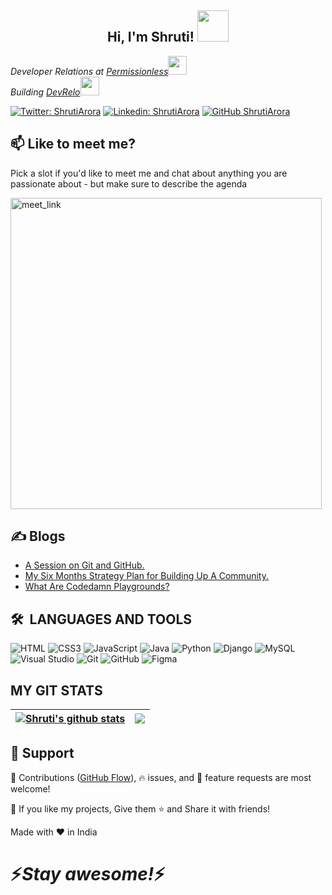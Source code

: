 <h2 align="center"> Hi, I'm Shruti! <img src="https://media.giphy.com/media/mGcNjsfWAjY5AEZNw6/giphy.gif" width="50"></h2>
<p><em>Developer Relations at <a href="http://www.unb.br">Permissionless</a><img src="https://media.giphy.com/media/fYSnHlufseco8Fh93Z/giphy.gif" width="30"></br>Building <a href="https://www.thoughtworks.com">DevRelo</a><img src="https://media.giphy.com/media/WUlplcMpOCEmTGBtBW/giphy.gif" width="30"> 
</em></p>

[![Twitter: ShrutiArora](https://img.shields.io/twitter/follow/shrutiiaroraaa?style=social)](https://twitter.com/shrutiiaroraaa)
[![Linkedin: ShrutiArora](https://img.shields.io/badge/-ShrutiArora-blue?style=flat-square&logo=Linkedin&logoColor=white&link=https://www.linkedin.com/in/shrutiiaroraaa/)](https://www.linkedin.com/in/shrutiiaroraaa/)
[![GitHub ShrutiArora](https://img.shields.io/github/followers/shrutiiaroraaa?label=follow&style=social)](https://github.com/shrutiiaroraaa)

<h2> 📫 Like to meet me? </h2>

Pick a slot if you'd like to meet me and chat about anything you are passionate about - but make sure to describe the agenda

<a href="https://calendly.com/shrutiiaroraaa/30min" target="_blank"><img width="498" alt="meet_link" src="https://user-images.githubusercontent.com/15426564/144297439-f530f383-e73e-41e0-9914-a9b7d3f432e5.png"></a>


## ✍ Blogs
- [A Session on Git and GitHub.](https://dev.to/hackthisfall/a-session-on-git-and-github-hmc)
- [My Six Months Strategy Plan for Building Up A Community.](https://dev.to/shrutiiaroraaa/my-six-months-strategy-plan-for-building-a-community-1736)
- [What Are Codedamn Playgrounds?](https://happycoding17.hashnode.dev/what-are-codedamn-playgrounds)




## 🛠 &nbsp;LANGUAGES AND TOOLS
![HTML](https://img.shields.io/badge/html%20-%23E34F26.svg?&style=for-the-badge&logo=html5&logoColor=white)
![CSS3](https://img.shields.io/badge/css3-%231572B6.svg?style=for-the-badge&logo=css3&logoColor=white)
![JavaScript](https://img.shields.io/badge/javascript-%23323330.svg?style=for-the-badge&logo=javascript&logoColor=%23F7DF1E)
![Java](https://img.shields.io/badge/java-%23ED8B00.svg?style=for-the-badge&logo=java&logoColor=white)
![Python](https://img.shields.io/badge/python%20-%23E34F26.svg?&style=for-the-badge&logo=python&ogoColor=white)
![Django](https://img.shields.io/badge/django-%23092E20.svg?style=for-the-badge&logo=django&logoColor=white)
![MySQL](https://img.shields.io/badge/mysql-%2300f.svg?style=for-the-badge&logo=mysql&logoColor=white)
![Visual Studio](https://img.shields.io/badge/Visual%20Studio-5C2D91.svg?style=for-the-badge&logo=visual-studio&logoColor=white)
![Git](https://img.shields.io/badge/git-%23F05033.svg?style=for-the-badge&logo=git&logoColor=white)
![GitHub](https://img.shields.io/badge/github-%23121011.svg?style=for-the-badge&logo=github&logoColor=white)
![Figma](https://img.shields.io/badge/figma-%23F24E1E.svg?style=for-the-badge&logo=figma&logoColor=white)

## MY GIT STATS
| <a href="https://github.com/shrutiiaroraaa/github-readme-stats"><img align="center" src="https://github-readme-stats.vercel.app/api?username=shrutiiaroraaa&show_icons=true&include_all_commits=true&theme=buefy&hide_border=true" alt="Shruti's github stats" /></a> | <a href="https://github.com/shrutiiaroraaa/github-readme-stats"><img align="center" src="https://github-readme-stats.vercel.app/api/top-langs/?username=shrutiiaroraaa&layout=compact&theme=buefy&hide_border=true" /></a> |
| ------------- | ------------- |

<h2>🤝 Support</h2>

<p>🎀 Contributions (<a href="https://guides.github.com/introduction/flow" title="GitHub flow">GitHub Flow</a>), 🔥 issues, and 🥮 feature requests are most welcome!</p>

<p>💙 If you like my projects, Give them ⭐ and Share it with friends!</p>
</p>
<p>Made with ❤️ in India</p>

<h1>⚡️<i>Stay awesome!</i>⚡️</h1>








